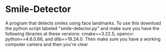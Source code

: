 # Smile-Detector
A program that detects smiles using face landmarks. To use this download the python script labeled "smile-detector.py" and make sure you have the following libraries at these versions:
  cmake==3.22.5,
  opencv-python==4.6.0.66,
  and dlib==19.24.0.
Then make sure you have a working computer camera and then you're clear
